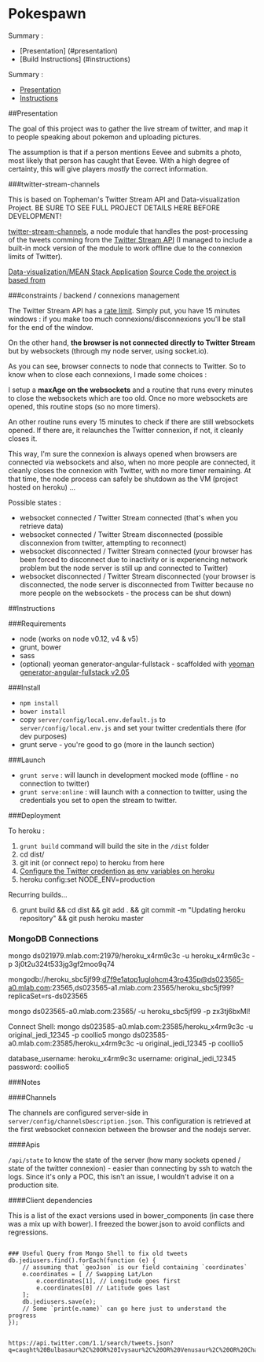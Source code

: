 Pokespawn
===================

Summary : 

* [Presentation] (#presentation)
* [Build Instructions] (#instructions)

Summary :

* [Presentation](#presentation)
* [Instructions](#instructions)

##Presentation

The goal of this project was to gather the live stream of twitter, and map it to people speaking about pokemon and uploading pictures.

The assumption is that if a person mentions Eevee and submits a photo, most likely that person has caught that Eevee.  With a high degree of certainty, this will give players *mostly* the correct information.

###twitter-stream-channels

This is based on Topheman's Twitter Stream API and Data-visualization Project.  BE SURE TO SEE FULL PROJECT DETAILS HERE BEFORE DEVELOPMENT!

[twitter-stream-channels](http://labs.topheman.com/twitter-stream-channels/), a node module that handles the post-processing of the tweets comming from the [Twitter Stream API](http://labs.topheman.com/twitter-stream-channels/) (I managed to include a built-in mock version of the module to work offline due to the connexion limits of Twitter).

[Data-visualization/MEAN Stack Application](http://topheman-datavisual.herokuapp.com/) 
[Source Code the project is based from](https://github.com/topheman/topheman-datavisual)

###constraints / backend / connexions management

The Twitter Stream API has a [rate limit](https://dev.twitter.com/docs/rate-limiting/1.1). Simply put, you have 15 minutes windows : if you make too much connexions/disconnexions you'll be stall for the end of the window.

On the other hand, **the browser is not connected directly to Twitter Stream** but by websockets (through my node server, using socket.io).

As you can see, browser connects to node that connects to Twitter. So to know when to close each connexions, I made some choices :

I setup a **maxAge on the websockets** and a routine that runs every minutes to close the websockets which are too old. Once no more websockets are opened, this routine stops (so no more timers).

An other routine runs every 15 minutes to check if there are still websockets opened. If there are, it relaunches the Twitter connexion, if not, it cleanly closes it.

This way, I'm sure the connexion is always opened when browsers are connected via websockets and also, when no more people are connected, it cleanly closes the connexion with Twitter, with no more timer remaining. At that time, the node process can safely be shutdown as the VM (project hosted on heroku) ...

Possible states :

* websocket connected / Twitter Stream connected (that's when you retrieve data)
* websocket connected / Twitter Stream disconnected (possible disconnexion from twitter, attempting to reconnect)
* websocket disconnected / Twitter Stream connected (your browser has been forced to disconnect due to inactivity or is experiencing network problem but the node server is still up and connected to Twitter)
* websocket disconnected / Twitter Stream disconnected (your browser is disconnected, the node server is disconnected from Twitter because no more people on the websockets - the process can be shut down)


##Instructions

###Requirements

* node (works on node v0.12, v4 & v5)
* grunt, bower
* sass
* (optional) yeoman generator-angular-fullstack - scaffolded with [yeoman generator-angular-fullstack v2.05](https://github.com/DaftMonk/generator-angular-fullstack/tree/v2.0.5)

###Install

* `npm install`
* `bower install`
* copy `server/config/local.env.default.js` to `server/config/local.env.js` and set your twitter credentials there (for dev purposes)
* grunt serve - you're good to go (more in the launch section)

###Launch

* `grunt serve` : will launch in development mocked mode (offline - no connection to twitter)
* `grunt serve:online` : will launch with a connection to twitter, using the credentials you set to open the stream to twitter.

###Deployment

To heroku :

1.  `grunt build` command will build the site in the `/dist` folder
2.  cd dist/
3.  git init (or connect repo) to heroku from here
4.  [Configure the Twitter credention as env variables on heroku](https://devcenter.heroku.com/articles/getting-started-with-nodejs#define-config-vars)
5. heroku config:set NODE_ENV=production

Recurring builds...

6. grunt build && cd dist && git add . && git commit -m "Updating heroku repository" && git push heroku master

### MongoDB Connections

mongo ds021979.mlab.com:21979/heroku_x4rm9c3c -u heroku_x4rm9c3c -p 3j0t2u324t533jg3gf2moo9q74

mongodb://heroku_sbc5jf99:d7f9e1atop1uglohcm43ro435p@ds023565-a0.mlab.com:23565,ds023565-a1.mlab.com:23565/heroku_sbc5jf99?replicaSet=rs-ds023565

mongo ds023565-a0.mlab.com:23565/<database> -u heroku_sbc5jf99 -p zx3tj6bxMl!

Connect Shell:  mongo ds023585-a0.mlab.com:23585/heroku_x4rm9c3c -u original_jedi_12345 -p coollio5
mongo ds023585-a0.mlab.com:23585/heroku_x4rm9c3c -u original_jedi_12345 -p coollio5

database_username:  heroku_x4rm9c3c
username:           original_jedi_12345
password:           coollio5


###Notes

####Channels

The channels are configured server-side in `server/config/channelsDescription.json`. This configuration is retrieved at the first websocket connexion between the browser and the nodejs server.

####Apis

`/api/state` to know the state of the server (how many sockets opened / state of the twitter connexion) - easier than connecting by ssh to watch the logs. Since it's only a POC, this isn't an issue, I wouldn't advise it on a production site.

####Client dependencies

This is a list of the exact versions used in bower_components (in case there was a mix up with bower). I freezed the bower.json to avoid conflicts and regressions.

```

### Useful Query from Mongo Shell to fix old tweets
db.jediusers.find().forEach(function (e) {
    // assuming that `geoJson` is our field containing `coordinates`
    e.coordinates = [ // Swapping Lat/Lon
        e.coordinates[1], // Longitude goes first
        e.coordinates[0] // Latitude goes last
    ];
    db.jediusers.save(e);
    // Some `print(e.name)` can go here just to understand the progress
});


https://api.twitter.com/1.1/search/tweets.json?q=caught%20Bulbasaur%2C%20OR%20Ivysaur%2C%20OR%20Venusaur%2C%20OR%20Charmander%2C%20OR%20Charmeleon%2C%20OR%20Charizard%2C%20OR%20Squirtle%2C%20OR%20Wartortle%2C%20OR%20Blastoise%2C%20OR%20Caterpie%2C%20OR%20Metapod%2C%20OR%20Butterfree%2C%20OR%20Weedle%2C%20OR%20Kakuna%2C%20OR%20Beedrill%2C%20OR%20Pidgey%2C%20OR%20Pidgeotto%2C%20OR%20Pidgeot%2C%20OR%20Rattata%2C%20OR%20Raticate%2C%20OR%20Spearow%2C%20OR%20Fearow%2C%20OR%20Ekans%2C%20OR%20Arbok%2CPikachu%20%23pokemongo%20lang%3Aen&src=typd

